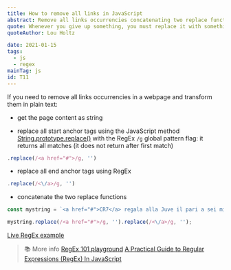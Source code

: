 ```yaml
---
title: How to remove all links in JavaScript
abstract: Remove all links occurrencies concatenating two replace functions.
quote: Whenever you give up something, you must replace it with something
quoteAuthor: Lou Holtz

date: 2021-01-15
tags:
  - js
  - regex
mainTag: js
id: T11
---
```


If you need to remove all links occurrencies in a webpage and transform them in plain text:

- get the page content as string

- replace all start anchor tags using the JavaScript method [String.prototype.replace()](https://developer.mozilla.org/en-US/docs/Web/JavaScript/Reference/Global_Objects/String/replace) with the RegEx `/g` global pattern flag: it returns all matches (it does not return after first match)

```javascript
.replace(/<a href="#">/g, '')
```

- replace all end anchor tags using RegEx

```javascript
.replace(/<\/a>/g, '')
```

- concatenate the two replace functions

```javascript
const mystring = `<a href="#">CR7</a> regala alla Juve il pari a sei minuti dal novantesimo, recuperando la rete segnata da Lukic nel primo tempo su errore di Pjanic. Il Toro manca l'aggancio al quarto posto <a href='#'>Champions</a>, e rimane sesta a -1 dalla Roma e a -2 dall'Atalanta. Per Ronaldo gol numero 601 in carriera coi club`

mystring.replace(/<a href="#">/g, '').replace(/<\/a>/g, '');
```

[Live RegEx example](https://regex101.com/r/iaHby4/1)

> 📚 More info
> [RegEx 101 playground](https://regex101.com/)
> [A Practical Guide to Regular Expressions (RegEx) In JavaScript](https://blog.bitsrc.io/a-beginners-guide-to-regular-expressions-regex-in-javascript-9c58feb27eb4)
